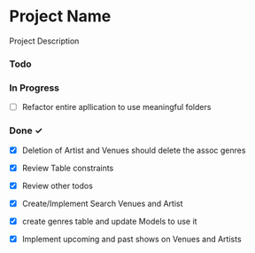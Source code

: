 # Project Name

Project Description

### Todo


### In Progress

- [ ] Refactor entire apllication to use meaningful folders  

### Done ✓

- [x] Deletion of Artist and Venues should delete the assoc genres  
- [x] Review Table constraints  
- [x] Review other todos  
- [x] Create/Implement Search Venues and Artist  
- [x] create genres table and update Models to use it  
- [x] Implement upcoming and past shows on Venues and Artists  

